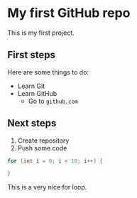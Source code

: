 # My first GitHub repo

This is my first project.

## First steps

Here are some things to do:
 * Learn Git
 * Learn GitHub
   * Go to `github.com`

## Next steps

 1. Create repository
 2. Push some code

```Java
for (int i = 0; i < 10; i++) {

}
```

This is a very nice for loop.